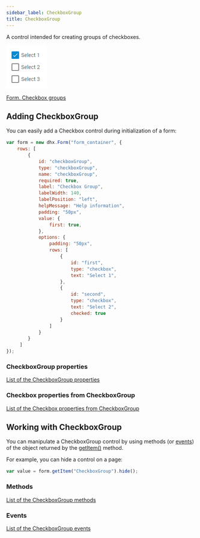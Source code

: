 ```yaml
---
sidebar_label: CheckboxGroup
title: CheckboxGroup
---          
```


A control intended for creating groups of checkboxes.

![CheckboxGroup control](../assets/form/form_checkboxgroup.png)

[Form. Checkbox groups](https://snippet.dhtmlx.com/p89u4ovb)

## Adding CheckboxGroup

You can easily add a Checkbox control during initialization of a form:

~~~js
var form = new dhx.Form("form_container", { 
    rows: [
        {
			id: "checkboxGroup",
			type: "checkboxGroup",
			name: "checkboxGroup",
			required: true,
			label: "Checkbox Group",
			labelWidth: 140,
			labelPosition: "left",
			helpMessage: "Help information",
			padding: "50px",
			value: {
				first: true,
			},
			options: {
				padding: "50px",
				rows: [
					{
						id: "first",
						type: "checkbox",
						text: "Select 1",
					},
					{
						id: "second",
						type: "checkbox",
						text: "Select 2",
						checked: true
					}
				]
			}
		}
     ]
});
~~~

### CheckboxGroup properties

[List of the CheckboxGroup properties](form/api/checkbox_group/api_checkboxgroup_properties.md)

### Checkbox properties from CheckboxGroup

[List of the Checkbox properties from CheckboxGroup](form/api/checkbox_group/api_checkboxgroup_properties.md#checkbox-properties-from-checkboxgroup)

## Working with CheckboxGroup

You can manipulate a CheckboxGroup control by using methods (or [events](#eventhandling)) of the object returned by the [getItem()](form/api/form_getitem_method.md) method.

For example, you can hide a control on a page:

~~~js
var value = form.getItem("CheckboxGroup").hide();
~~~

### Methods

[List of the CheckboxGroup methods](form/api/api_overview.md#methods-4)

### Events

[List of the CheckboxGroup events](form/api/api_overview.md#events-4)